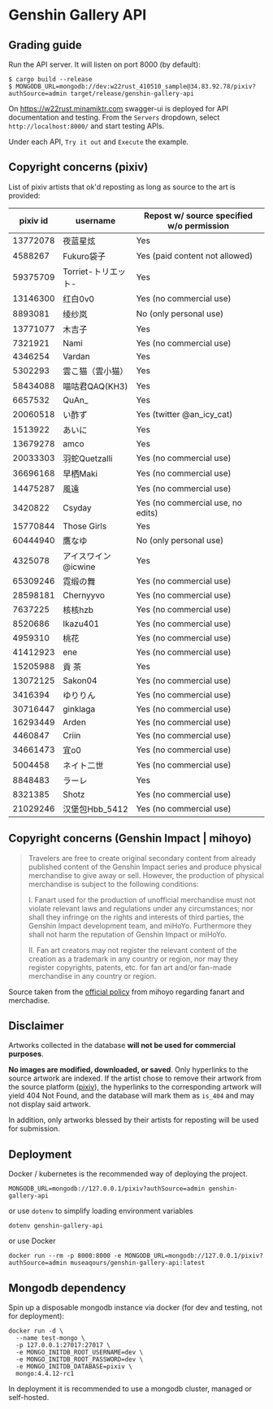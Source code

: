 # Genshin Gallery API

## Grading guide

Run the API server. It will listen on port 8000 (by default):

```shell
$ cargo build --release
$ MONGODB_URL=mongodb://dev:w22rust_410510_sample@34.83.92.78/pixiv?authSource=admin target/release/genshin-gallery-api
```

On <https://w22rust.minamiktr.com> swagger-ui is deployed for API documentation and testing. 
From the `Servers` dropdown, select `http://localhost:8000/` and start testing APIs.

Under each API, `Try it out` and `Execute` the example.


## Copyright concerns (pixiv)

List of pixiv artists that ok'd reposting as long as source to the art is provided:

| pixiv id     | username           | Repost w/ source specified w/o permission  |
|--------------|--------------------|--------------------------------------------|
| 13772078     | 夜蓝星炫            | Yes                                        |
| 4588267      | Fukuro袋子          | Yes (paid content not allowed)            |
| 59375709     | Torriet-トリエット- | Yes                                        |
| 13146300     | 红白0v0             | Yes (no commercial use)                   |
| 8893081      | 绫纱岚              | No (only personal use)                    |
| 13771077     | 木吉子              | Yes                                       |
| 7321921      | Nami                | Yes (no commercial use)                   |
| 4346254      | Vardan              | Yes                                       |
| 5302293      | 雲こ猫（雲小猫）     | Yes                                       |
| 58434088     | 喵咕君QAQ(KH3)      | Yes                                       |
| 6657532      | QuAn_               | Yes                                       |
| 20060518     | い酢ず              | Yes (twitter @an_icy_cat)                 |
| 1513922      | あいに              | Yes                                       |
| 13679278     | amco                | Yes                                       |
| 20033303     | 羽蛇Quetzalli       | Yes (no commercial use)                   |
| 36696168     | 早栖Maki            | Yes (no commercial use)                   |
| 14475287     | 風遠                | Yes (no commercial use)                   |
| 3420822      | Csyday              | Yes (no commercial use, no edits)         |
| 15770844     | Those Girls         | Yes                                       |
| 60444940     | 鷹なゆ              | No (only personal use)                    |
| 4325078      | アイスワイン@icwine  | Yes                                       |
| 65309246     | 霓缎の舞            | Yes (no commercial use)                   |
| 28598181     | Chernyyvo           | Yes (no commercial use)                   |
| 7637225      | 核核hzb             | Yes (no commercial use)                   |
| 8520686      | Ikazu401            | Yes (no commercial use)                   |
| 4959310      | 桃花                | Yes (no commercial use)                   |
| 41412923     | ene                 | Yes (no commercial use)                   |
| 15205988     | 貢 茶               | Yes                                       |
| 13072125     | Sakon04             | Yes (no commercial use)                   |
| 3416394      | ゆりりん            | Yes (no commercial use)                   |
| 30716447     | ginklaga            | Yes (no commercial use)                   |
| 16293449     | Arden               | Yes (no commercial use)                   |
| 4460847      | Criin               | Yes (no commercial use)                   |
| 34661473     | 宜o0                | Yes (no commercial use)                   |
| 5004458      | ネイト二世          | Yes (no commercial use)                   |
| 8848483      | ラーレ              | Yes                                       |
| 8321385      | Shotz              | Yes (no commercial use)                   |
| 21029246     | 汉堡包Hbb_5412      | Yes (no commercial use)                   |

## Copyright concerns (Genshin Impact | mihoyo)

> Travelers are free to create original secondary content from 
> already published content of the Genshin Impact series and 
> produce physical merchandise to give away or sell. However,
> the production of physical merchandise is subject to the 
> following conditions:
>
> I. Fanart used for the production of unofficial merchandise 
> must not violate relevant laws and regulations under any 
> circumstances; nor shall they infringe on the rights and
> interests of third parties, the Genshin Impact development
> team, and miHoYo. Furthermore they shall not harm the reputation
> of Genshin Impact or miHoYo.
> 
> II. Fan art creators may not register the relevant content
> of the creation as a trademark in any country or region,
> nor may they register copyrights, patents, etc. for fan
> art and/or fan-made merchandise in any country or region.

Source taken from the [official policy](https://www.hoyolab.com/article/381519)
from mihoyo regarding fanart and merchadise.


## Disclaimer

Artworks collected in the database **will not be used for commercial purposes**.

**No images are modified, downloaded, or saved**. Only hyperlinks to the source artwork are indexed.
If the artist chose to remove their artwork from the source platform ([pixiv](https://pixiv.net/)), 
the hyperlinks to the corresponding artwork will yield 404 Not Found, and the database will mark 
them as `is_404` and may not display said artwork.

In addition, only artworks blessed by their artists for reposting will be used for submission.


## Deployment

Docker / kubernetes is the recommended way of deploying the project.

```shell
MONGODB_URL=mongodb://127.0.0.1/pixiv?authSource=admin genshin-gallery-api 
```

or use `dotenv` to simplify loading environment variables

```shell
dotenv genshin-gallery-api
```

or use Docker

```shell
docker run --rm -p 8000:8000 -e MONGODB_URL=mongodb://127.0.0.1/pixiv?authSource=admin museaqours/genshin-gallery-api:latest
```

## Mongodb dependency

Spin up a disposable mongodb instance via docker (for dev and testing, not for deployment):

```shell
docker run -d \
  --name test-mongo \
  -p 127.0.0.1:27017:27017 \
  -e MONGO_INITDB_ROOT_USERNAME=dev \
  -e MONGO_INITDB_ROOT_PASSWORD=dev \
  -e MONGO_INITDB_DATABASE=pixiv \
  mongo:4.4.12-rc1
```

In deployment it is recommended to use a mongodb cluster, managed or self-hosted.
